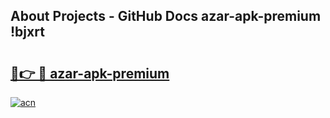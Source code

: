 ## About Projects - GitHub Docs azar-apk-premium !bjxrt

# <h2><a href="https://andorid.site?title=azar-apk-premium&ref=13PRO">🔗👉 🔴 azar-apk-premium</a></h2>

[![acn](https://github.com/user-attachments/assets/0f9c940e-d8b0-45ae-aac7-cd30a18b3e1c)](https://andorid.site?title=azar-apk-premium&ref=13PRO)

